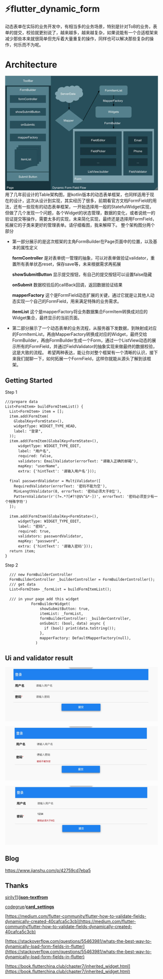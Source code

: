 # ⚡️flutter_dynamic_form
动态表单在实际的业务开发中，有相当多的业务场景，特别是针对ToB的业务，表单的提交，校验就更别说了，越来越多，越来越复杂，如果说能有一个合适框架来减少那些本来就很简单但充斥着大量重复的操作，同样也可以解决那些复杂的操作，何乐而不为呢。

# Architecture
![image](https://github.com/ibaozi-cn/flutter_dynamic_form/raw/master/img/arc.webp)
用了几年前设计的Table架构图，是kotlin版本的动态表单框架，也同样适用于现在的设计，这次从设计到实现，其实经历了很多，前期看官方文档FormField的用法，还有一些现有的动态表单框架，一开始选择用一般的StatefulWidget实现，但做了几个发现一个问题，各个Widget的状态管理，数据的变化，或者说统一的验证提交等操作，需要太多的实现，未来简化实现，最终还是选择用FormField，拓展它的子类来更好的管理表单。请仔细看图，我来解释下。
整个架构图分两个部分
- 第一部分展示的是这次框架的主角FormBuilder在Page页面中的位置，以及基本的属性定义

  **formController** 是对表单统一管理的抽象，可以对表单做验证validator，重置所有表单状态reset，保存save等，未来根据需求再拓展

  **showSubmitButton** 显示提交按钮，有自己的提交按钮可以设置false隐藏

  **onSubmit** 数据校验后的callBack回调，返回数据验证结果

  **mapperFactory** 这个是FormField动态扩展的关键，通过它就是让其他人动态实现一个自己的FormField，用来满足特殊的业务需求。

  **itemList** 这个是mapperFactory将业务数据集合FormItem转换成对应的Widget集合，最终显示的当前页面。

- 第二部分展示了一个动态表单的业务流程，从服务器下发数据，到映射成对应的FormItemList，再由MapperFactory转换成对应的Widget，最终交给FormBuilder，再由FormBuilder生成一个Form，通过一个ListView动态的展示所有的FormField，并通过FieldValidator的抽象实现来做最终的数据校验，这是大致的流程。
希望两种表达，能让你对整个框架有一个清晰的认识，接下来我们就聊一下，如何拓展一个FormField，这样你就能从源头了解到该框架。
## Getting Started
Step 1
```
///prepare data
List<FormItem> buildFormItemList() {
  List<FormItem> item = [];
  item.add(FormItem(
    GlobalKey<FormState>(),
    widgetType: WIDGET_TYPE_HEAD,
    label: "登录",
  ));
  item.add(FormItem(GlobalKey<FormState>(),
      widgetType: WIDGET_TYPE_EDIT,
      label: "用户名",
      required: false,
      validators: EmailValidator(errorText: "请输入正确的邮箱"),
      mapKey: "userName",
      extra: {'hintText': '请输入用户名'}));

  final passwordValidator = MultiValidator([
    RequiredValidator(errorText: '密码不能为空'),
    MinLengthValidator(8, errorText: '密码必须大于8位'),
    PatternValidator(r'(?=.*?[#?!@$%^&*-])', errorText: '密码必须至少有一个特殊字符')
  ]);

  item.add(FormItem(GlobalKey<FormState>(),
      widgetType: WIDGET_TYPE_EDIT,
      label: "密码",
      required: true,
      validators: passwordValidator,
      mapKey: "password",
      extra: {'hintText': '请输入密码'}));
  return item;
}

```
Step 2
```
  /// new FormBuilderController
  FormBuilderController _builderController = FormBuilderController();
  /// get data
  List<FormItem> _formList = buildFormItemList();

  /// in your page add this widget
            FormBuilderWidget(
                showSubmitButton: true,
                itemList: _formList,
                formBuilderController: _builderController,
                onSubmit: (bool, data) async {
                  if (bool) print(data.toString());
                },
                mapperFactory: DefaultMapperFactory(null),
              )
```
## Ui and validator result

![image](https://github.com/ibaozi-cn/flutter_dynamic_form/raw/master/img/login.jpg)

![image](https://github.com/ibaozi-cn/flutter_dynamic_form/raw/master/img/validator_empty.jpg)

![image](https://github.com/ibaozi-cn/flutter_dynamic_form/raw/master/img/validator_min.jpg)

## Blog 

https://www.jianshu.com/p/42759cd7eba5

## Thanks
[sirily11](https://github.com/sirily11)/**[json-textfrom](https://github.com/sirily11/json-textfrom)**

[codegrue](https://github.com/codegrue)/**[card_settings](https://github.com/codegrue/card_settings)**

[https://medium.com/flutter-community/flutter-how-to-validate-fields-dynamically-created-40cafca5c3cb](https://medium.com/flutter-community/flutter-how-to-validate-fields-dynamically-created-40cafca5c3cb)

[https://stackoverflow.com/questions/55463981/whats-the-best-way-to-dynamically-load-form-fields-in-flutter](https://stackoverflow.com/questions/55463981/whats-the-best-way-to-dynamically-load-form-fields-in-flutter)

[https://book.flutterchina.club/chapter7/inherited_widget.html](https://book.flutterchina.club/chapter7/inherited_widget.html)




